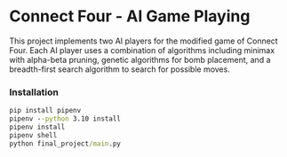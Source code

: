 # Connect Four - AI Game Playing

This project implements two AI players for the modified game of Connect Four. 
Each AI player uses a combination of algorithms including minimax with alpha-beta pruning, genetic algorithms for bomb placement, and a breadth-first search algorithm to search for possible moves.

### Installation

```cmd
pip install pipenv
pipenv --python 3.10 install
pipenv install
pipenv shell
python final_project/main.py
```